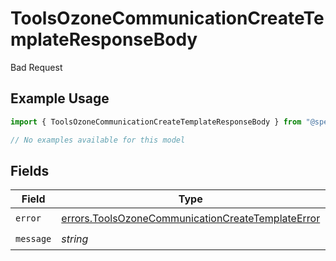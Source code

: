 # ToolsOzoneCommunicationCreateTemplateResponseBody

Bad Request

## Example Usage

```typescript
import { ToolsOzoneCommunicationCreateTemplateResponseBody } from "@speakeasy-api/bluesky/models/errors";

// No examples available for this model
```

## Fields

| Field                                                                                                                  | Type                                                                                                                   | Required                                                                                                               | Description                                                                                                            |
| ---------------------------------------------------------------------------------------------------------------------- | ---------------------------------------------------------------------------------------------------------------------- | ---------------------------------------------------------------------------------------------------------------------- | ---------------------------------------------------------------------------------------------------------------------- |
| `error`                                                                                                                | [errors.ToolsOzoneCommunicationCreateTemplateError](../../models/errors/toolsozonecommunicationcreatetemplateerror.md) | :heavy_check_mark:                                                                                                     | N/A                                                                                                                    |
| `message`                                                                                                              | *string*                                                                                                               | :heavy_check_mark:                                                                                                     | N/A                                                                                                                    |